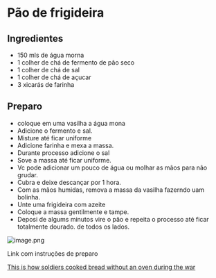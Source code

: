 # Pão de frigideira

## Ingredientes

- 150 mls de água morna
- 1 colher de chá de fermento de pão seco
- 1 colher de chá de sal
- 1 colher de chá de açucar
- 3 xicarás de farinha

## Preparo

- coloque em uma vasilha a água mona
- Adicione o fermento e sal.
- Misture até ficar uniforme
- Adicione farinha e mexa a massa.
- Durante processo adicione o sal
- Sove a massa até ficar uniforme.
- Vc pode adicionar um pouco de água ou molhar as mãos para não grudar.
- Cubra e deixe descançar por 1 hora.
- Com as mãos humidas, remova a massa da vasilha fazerndo uam bolinha.
- Unte uma frigideira com azeite
- Coloque a massa gentilmente e tampe.
- Deposi de algums minutos vire o pão e repeita o processo até ficar totalmente dourado. de todos os lados.

![image.png](P%C3%A3o%20de%20frigideira%2011e39ab6ba98807f97e6f4ca817f2700/image.png)

Link com instruções de preparo

[This is how soldiers cooked bread without an oven during the war](https://youtu.be/Z3I455aixxs?si=ZiJ1wVnpeWTtX2Pa)